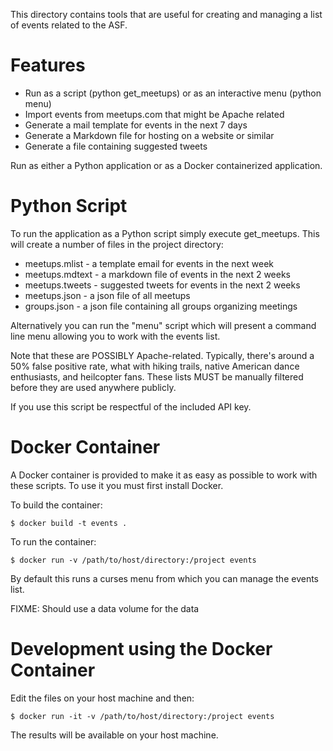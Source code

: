 This directory contains tools that are useful for creating and
managing a list of events related to the ASF.

# Features #

  * Run as a script (python get_meetups) or as an interactive menu (python menu)
  * Import events from meetups.com that might be Apache related
  * Generate a mail template for events in the next 7 days
  * Generate a Markdown file for hosting on a website or similar
  * Generate a file containing suggested tweets

Run as either a Python application or as a Docker containerized
application.

# Python Script #

To run the application as a Python script simply execute get_meetups.
This will create a number of files in the project directory:

  * meetups.mlist - a template email for events in the next week
  * meetups.mdtext - a markdown file of events in the next 2 weeks
  * meetups.tweets - suggested tweets for events in the next 2 weeks
  * meetups.json - a json file of all meetups
  * groups.json - a json file containing all groups organizing meetings

Alternatively you can run the "menu" script which will present a
command line menu allowing you to work with the events list.

Note that these are POSSIBLY Apache-related. Typically, there's around
a 50% false positive rate, what with hiking trails, native American
dance enthusiasts, and heilcopter fans. These lists MUST be manually
filtered before they are used anywhere publicly.

If you use this script be respectful of the included API key.

# Docker Container #

A Docker container is provided to make it as easy as possible to work
with these scripts. To use it you must first install Docker.

To build the container:

    $ docker build -t events .

To run the container:

    $ docker run -v /path/to/host/directory:/project events

By default this runs a curses menu from which you can manage the events
list.

FIXME: Should use a data volume for the data

# Development using the Docker Container #

Edit the files on your host machine and then:

    $ docker run -it -v /path/to/host/directory:/project events

The results will be available on your host machine.

